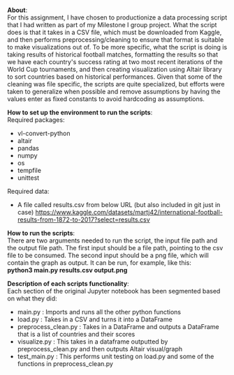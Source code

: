 
**About**:<br>
For this assignment, I have chosen to productionize a data processing script that I had written as part of my Milestone I group project. What the script does is that it takes in a CSV file, which must be downloaded from Kaggle, and then performs preprocessing/cleaning to ensure that format is suitable to make visualizations out of. To be more specific, what the script is doing is taking results of historical football matches, formatting the results so that we have each country's success rating at two most recent iterations of the World Cup tournaments, and then creating visualization using Altair library to sort countries based on historical performances. Given that some of the cleaning was file specific, the scripts are quite specialized, but efforts were taken to generalize when possible and remove assumptions by having the values enter as fixed constants to avoid hardcoding as assumptions.

**How to set up the environment to run the scripts**:<br>
Required packages:
- vl-convert-python
- altair
- pandas
- numpy
- os
- tempfile
- unittest

Required data:
- A file called results.csv from below URL (but also included in git just in case)
https://www.kaggle.com/datasets/martj42/international-football-results-from-1872-to-2017?select=results.csv

**How to run the scripts**:<br>
There are two arguments needed to run the script, the input file path and the output file path.
The first input should be a file path, pointing to the csv file to be consumed.
The second input should be a png file, which will contain the graph as output.
It can be run, for example, like this: <br>
**python3 main.py results.csv output.png**

**Description of each scripts functionality**:<br>
Each section of the original Jupyter notebook has been segmented based on what they did:
- main.py : Imports and runs all the other python functions
- load.py : Takes in a CSV and turns it into a DataFrame
- preprocess_clean.py : Takes in a DataFrame and outputs a DataFrame that is a list of countries and their scores
- visualize.py : This takes in a dataframe outputted by preprocess_clean.py and then outputs Altair visual/graph
- test_main.py : This performs unit testing on load.py and some of the functions in preprocess_clean.py
